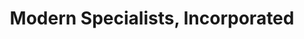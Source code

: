 ---
title: "Modern Specialists, Incorporated"
url: /boulder/modern-specialists-incorporated/
shop: car repair
---